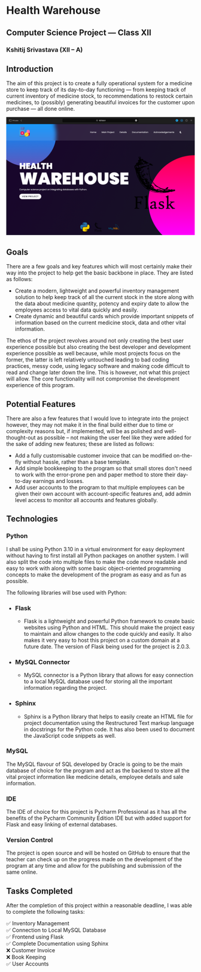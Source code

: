 # Health Warehouse
## Computer Science Project — Class XII
### Kshitij Srivastava (XII – A)

## Introduction

The aim of this project is to create a fully operational system for a medicine store to keep track of its day-to-day
functioning — from keeping track of current inventory of medicine stock, to recommendations to restock certain
medicines, to (possibly) generating beautiful invoices for the customer upon purchase — all done online.

![Homepage Dark Mode](demo/homepage_dark.png "Homepage – Dark")

## Goals

There are a few goals and key features which will most certainly make their way into the project to help get the basic
backbone in place. They are listed as follows:

- Create a modern, lightweight and powerful inventory management solution to help keep track of all the current stock in
  the store along with the data about medicine quantity, potency and expiry date to allow the employees access to vital
  data quickly and easily.
- Create dynamic and beautiful cards which provide important snippets of information based on the current medicine
  stock, data and other vital information.

The ethos of the project revolves around not only creating the best user experience possible but also creating the best
developer and development experience possible as well because, while most projects focus on the former, the latter is
left relatively untouched leading to bad coding practices, messy code, using legacy software and making code difficult
to read and change later down the line. This is however, not what this project will allow. The core functionality will
not compromise the development experience of this program.

## Potential Features

There are also a few features that I would love to integrate into the project however, they may not make it in the final
build either due to time or complexity reasons but, if implemented, will be as polished and well-thought-out as possible
– not making the user feel like they were added for the sake of adding new features; these are listed as follows:

- Add a fully customisable customer invoice that can be modified on-the-fly without hassle, rather than a base template.
- Add simple bookkeeping to the program so that small stores don't need to work with the error-prone pen and paper
  method to store their day-to-day earnings and losses.
- Add user accounts to the program to that multiple employees can be given their own account with account-specific
  features and, add admin level access to monitor all accounts and features globally.

## Technologies

### Python

I shall be using Python 3.10 in a virtual environment for easy deployment without having to first install all Python
packages on another system. I will also split the code into multiple files to make the code more readable and easy to
work with along with some basic object-oriented programming concepts to make the development of the program as easy and
as fun as possible.

The following libraries will bse used with Python:

- ### Flask
    - Flask is a lightweight and powerful Python framework to create basic websites using Python and HTML. This should
      make the project easy to maintain and allow changes to the code quickly and easily. It also makes it very easy to
      host this project on a custom domain at a future date. The version of Flask being used for the project is 2.0.3.

- ### MySQL Connector
    - MySQL connector is a Python library that allows for easy connection to a local MySQL database used for storing all
      the important information regarding the project.

- ### Sphinx
    - Sphinx is a Python library that helps to easily create an HTML file for project documentation using the
      Restructured Text markup language in docstrings for the Python code. It has also been used to document the
      JavaScript code snippets as well.

### MySQL

The MySQL flavour of SQL developed by Oracle is going to be the main database of choice for the program and act as the
backend to store all the vital project information like medicine details, employee details and sale information.

### IDE

The IDE of choice for this project is Pycharm Professional as it has all the benefits of the Pycharm Community Edition
IDE but with added support for Flask and easy linking of external databases.

### Version Control

The project is open source and will be hosted on GitHub to ensure that the teacher can check up on the progress made on
the development of the program at any time and allow for the publishing and submission of the same online.

## Tasks Completed

After the completion of this project within a reasonable deadline, I was able to complete the following tasks:

✅ Inventory Management\
✅ Connection to Local MySQL Database\
✅ Frontend using Flask\
✅ Complete Documentation using Sphinx\
❌ Customer Invoice\
❌ Book Keeping\
✅ User Accounts
